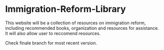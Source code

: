 # Immigration-Reform-Library

This website will be  a collection of resources on immigration reform, including recommended books, organization and resources for assistance. It will also allow user to reccomend resources.


Check finale branch for most recent version.
